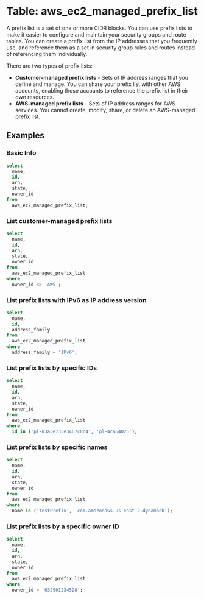 # Table: aws_ec2_managed_prefix_list

A prefix list is a set of one or more CIDR blocks. You can use prefix lists to make it easier to configure and maintain your security groups and route tables. You can create a prefix list from the IP addresses that you frequently use, and reference them as a set in security group rules and routes instead of referencing them individually.

There are two types of prefix lists:

* **Customer-managed prefix lists** - Sets of IP address ranges that you define and manage. You can share your prefix list with other AWS accounts, enabling those accounts to reference the prefix list in their own resources.
* **AWS-managed prefix lists** - Sets of IP address ranges for AWS services. You cannot create, modify, share, or delete an AWS-managed prefix list.

## Examples

### Basic Info

```sql
select
  name,
  id,
  arn,
  state,
  owner_id
from
  aws_ec2_managed_prefix_list;
```

### List customer-managed prefix lists

```sql
select
  name,
  id,
  arn,
  state,
  owner_id
from
  aws_ec2_managed_prefix_list
where
  owner_id <> 'AWS';
```

### List prefix lists with IPv6 as IP address version

```sql
select
  name,
  id,
  address_family
from
  aws_ec2_managed_prefix_list
where
  address_family = 'IPv6';
```

### List prefix lists by specific IDs

```sql
select
  name,
  id,
  arn,
  state,
  owner_id
from
  aws_ec2_managed_prefix_list
where
  id in ('pl-03a3e735e3467c0c4', 'pl-4ca54025');
```

### List prefix lists by specific names

```sql
select
  name,
  id,
  arn,
  state,
  owner_id
from
  aws_ec2_managed_prefix_list
where
  name in ('testPrefix', 'com.amazonaws.us-east-2.dynamodb');
```

### List prefix lists by a specific owner ID

```sql
select
  name,
  id,
  arn,
  state,
  owner_id
from
  aws_ec2_managed_prefix_list
where
  owner_id = '632901234528';
```

